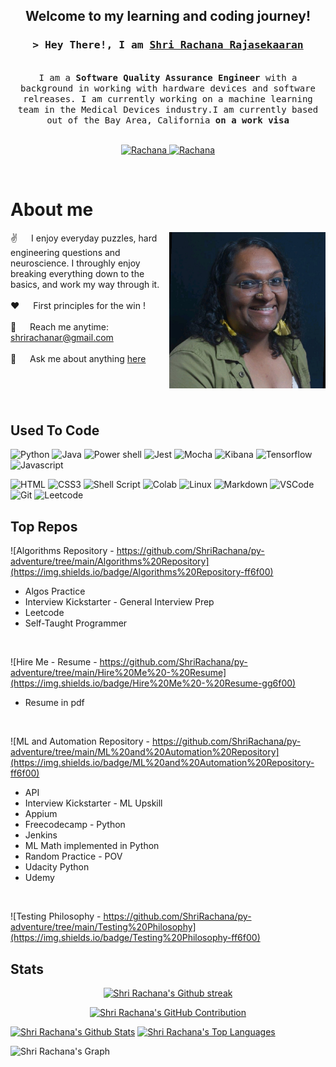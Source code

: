 <h2 align="center">
  Welcome to my learning and coding journey!
</h2>

<!-- Intro  -->
<h3 align="center">
        <samp>&gt; Hey There!, I am
                <b><a target="_blank" href="https://www.shrirachana.com/">Shri Rachana Rajasekaaran</a></b>
        </samp>
</h3>

<p align="center"> 
  <samp>
  <!--  <a href="https://www.google.com/search?q=Shri+Rachaan+Rajasekaran">「 Google Me 」</a> -->
     <br>
     I am a <b>Software Quality Assurance Engineer</b> with a background in working with hardware devices and software relreases. I am currently working on a machine learning team in the Medical Devices industry.I am currently based out of the Bay Area, California <b>on a work visa</b> 
    <br>
    <br>
  </samp>
</p>

<p align="center">
 <a href="https://www.shrirachana.com/" target="blank">
  <img src="https://img.shields.io/badge/Website-DC143C?style=for-the-badge&logo=medium&logoColor=white" alt="Rachana" />
 </a>
 <a href="https://www.linkedin.com/in/shrirachana/" target="_blank">
  <img src="https://img.shields.io/badge/LinkedIn-0077B5?style=for-the-badge&logo=linkedin&logoColor=white" alt="Rachana"/>
 </a>
</p>
<br />

<!-- About Section -->
 # About me
 
<p>
 <img align="right" width="250" src="https://github.com/ShriRachana/py-adventure/blob/main/GitHub_Image.jpeg" alt="Coding gif" />
  
 ✌️ &emsp; I enjoy everyday puzzles, hard engineering questions and neuroscience. I throughly enjoy breaking everything down to the basics, and work my way through it. <br/><br/>
 ❤️ &emsp; First principles for the win !<br/><br/>
 📧 &emsp; Reach me anytime: shrirachanar@gmail.com<br/><br/>
 💬 &emsp; Ask me about anything [here](https://www.linkedin.com/in/shrirachana/)

</p>
<br/>
<br/>
<br/>

## Used To Code


![Python](https://img.shields.io/badge/Python-3776AB?style=for-the-badge&logo=python&logoColor=white)
![Java](https://img.shields.io/badge/Java-ED8B00?style=for-the-badge&logo=openjdk&logoColor=white)
![Power shell](https://img.shields.io/badge/Powershell-2CA5E0?style=for-the-badge&logo=powershell&logoColor=white)
![Jest](https://img.shields.io/badge/Jest-323330?style=for-the-badge&logo=Jest&logoColor=white)
![Mocha](https://img.shields.io/badge/mocha.js-323330?style=for-the-badge&logo=mocha&logoColor=Brown)
![Kibana](https://img.shields.io/badge/Kibana-005571?style=for-the-badge&logo=Kibana&logoColor=white)
![Tensorflow](https://img.shields.io/badge/TensorFlow-FF6F00?style=for-the-badge&logo=tensorflow&logoColor=white)
![Javascript](https://img.shields.io/badge/Javascript-F0DB4F?style=for-the-badge&labelColor=black&logo=javascript&logoColor=F0DB4F)

![HTML](https://img.shields.io/badge/HTML5-E34F26?style=for-the-badge&logo=html5&logoColor=white)
![CSS3](https://img.shields.io/badge/CSS3-1572B6?style=for-the-badge&logo=css3&logoColor=white)
![Shell Script](https://img.shields.io/badge/Shell_Script-121011?style=for-the-badge&logo=gnu-bash&logoColor=white)
![Colab](https://img.shields.io/badge/Colab-F9AB00?style=for-the-badge&logo=googlecolab&color=525252)
![Linux](https://img.shields.io/badge/Linux-FCC624?style=for-the-badge&logo=linux&logoColor=black)
![Markdown](https://img.shields.io/badge/Markdown-000000?style=for-the-badge&logo=markdown&logoColor=white)
![VSCode](https://img.shields.io/badge/Visual_Studio-0078d7?style=for-the-badge&logo=visual%20studio&logoColor=white)
![Git](https://img.shields.io/badge/Git-F05032?style=for-the-badge&logo=git&logoColor=white)
![Leetcode](https://img.shields.io/badge/-LeetCode-FFA116?style=for-the-badge&logo=LeetCode&logoColor=black)
<br/>

## Top Repos 
![Algorithms Repository - https://github.com/ShriRachana/py-adventure/tree/main/Algorithms%20Repository](https://img.shields.io/badge/Algorithms%20Repository-ff6f00)
<ul>
<li> Algos Practice</li>
<li> Interview Kickstarter - General Interview Prep</li>
<li> Leetcode </li>
<li> Self-Taught Programmer</li>
</ul>
</br>

![Hire Me - Resume - https://github.com/ShriRachana/py-adventure/tree/main/Hire%20Me%20-%20Resume](https://img.shields.io/badge/Hire%20Me%20-%20Resume-gg6f00)
<ul>
<li> Resume in pdf </li>
</ul>
</br>

![ML and Automation Repository - https://github.com/ShriRachana/py-adventure/tree/main/ML%20and%20Automation%20Repository](https://img.shields.io/badge/ML%20and%20Automation%20Repository-ff6f00)
<ul>
<li> API</li>
<li> Interview Kickstarter - ML Upskill</li>
<li> Appium </li>
<li> Freecodecamp - Python</li>
<li> Jenkins</li>
<li> ML Math implemented in Python</li>
<li> Random Practice - POV</li>
<li> Udacity Python</li>
<li> Udemy</li>
</ul>
</br>

![Testing Philosophy - https://github.com/ShriRachana/py-adventure/tree/main/Testing%20Philosophy](https://img.shields.io/badge/Testing%20Philosophy-ff6f00)
</br>


## Stats

<p align="center">
  <a href="https://github.com/ShriRachana">
    <img src="https://github-readme-streak-stats.herokuapp.com/?user=ShriRachana&theme=radical" alt="Shri Rachana's Github streak"/>
  </a>
</p>

<p align="center">
  <a href="https://github.com/ShriRachana">
    <img src="https://github-profile-summary-cards.vercel.app/api/cards/profile-details?username=ShriRachana&theme=radical" alt="Shri Rachana's GitHub Contribution"/>
  </a>
</p>

<a> 
    <a href="https://github.com/ShriRachana"><img alt="Shri Rachana's Github Stats" src="https://denvercoder1-github-readme-stats.vercel.app/api?username=ShriRachana&show_icons=true&count_private=true&theme=react&border_color=7F3FBF&bg_color=0D1117&title_color=F85D7F&icon_color=F8D866" height="192px" width="49.5%"/></a>
  <a href="https://github.com/ShriRachana"><img alt="Shri Rachana's Top Languages" src="https://denvercoder1-github-readme-stats.vercel.app/api/top-langs/?username=ShriRachana&langs_count=8&layout=compact&theme=react&border_color=7F3FBF&bg_color=0D1117&title_color=F85D7F&icon_color=F8D866" height="192px" width="49.5%"/></a>
  <br/>
</a>


![Shri Rachana's Graph](https://github-readme-activity-graph.vercel.app/graph?username=ShriRachana&custom_title=Shri%20Rachana%27s%20GitHub%20Activity%20Graph&bg_color=0D1117&color=7F3FBF&line=7F3FBF&point=7F3FBF&area_color=FFFFFF&title_color=FFFFFF&area=true)
